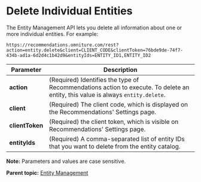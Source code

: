 # Delete Individual Entities

The Entity Management API lets you delete all information about one or more individual entities. For example:

```
https://recommendations.omniture.com/rest?action=entity.delete&client=CLIENT_CODE&clientToken=76bde9de-74f7-434b-ad1a-6d2d4c1b42d9&entityIds=ENTITY_ID1,ENTITY_ID2
```

|Parameter|Description|
|---------|-----------|
|**action** | (Required) Identifies the type of Recommendations action to execute. To delete an entity, this value is always `entity.delete`. |
| **client** | (Required) The client code, which is displayed on the Recommendations' Settings page. |
| **clientToken** | (Required) the client token, which is visible on Recommendations' Settings page. |
| **entityIds** | (Required) A comma-separated list of entity IDs that you want to delete from the entity catalog. |

**Note:** Parameters and values are case sensitive.

**Parent topic:** [Entity Management](../entity_mgmt/r_recs_entity_mgmt.md)


